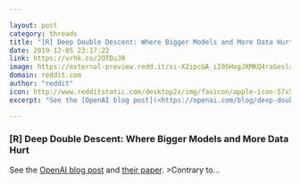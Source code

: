 ```yaml
---

layout: post
category: threads
title: "[R] Deep Double Descent: Where Bigger Models and More Data Hurt"
date: 2019-12-05 23:17:22
link: https://vrhk.co/2OTDuJR
image: https://external-preview.redd.it/xi-X2ipcGA_iI05HxgJKMKQ4raGeslakarQM4knng0o.jpg?width=1200&height=628.272251309&auto=webp&s=d3bf485ba657c10f3a03c765c7af90965035e078
domain: reddit.com
author: "reddit"
icon: http://www.redditstatic.com/desktop2x/img/favicon/apple-icon-57x57.png
excerpt: "See the [OpenAI blog post](<https://openai.com/blog/deep-double-descent/>) and [their paper](<https://mltheory.org/deep.pdf>). &gt;Contrary to..."

---
```


### [R] Deep Double Descent: Where Bigger Models and More Data Hurt

See the [OpenAI blog post](<https://openai.com/blog/deep-double-descent/>) and [their paper](<https://mltheory.org/deep.pdf>). &gt;Contrary to...